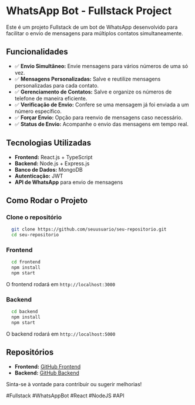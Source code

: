 # WhatsApp Bot - Fullstack Project

Este é um projeto Fullstack de um bot de WhatsApp desenvolvido para facilitar o envio de mensagens para múltiplos contatos simultaneamente.

## Funcionalidades
- ✅ **Envio Simultâneo:** Envie mensagens para vários números de uma só vez.
- ✅ **Mensagens Personalizadas:** Salve e reutilize mensagens personalizadas para cada contato.
- ✅ **Gerenciamento de Contatos:** Salve e organize os números de telefone de maneira eficiente.
- ✅ **Verificação de Envio:** Confere se uma mensagem já foi enviada a um número específico.
- ✅ **Forçar Envio:** Opção para reenvio de mensagens caso necessário.
- ✅ **Status de Envio:** Acompanhe o envio das mensagens em tempo real.

## Tecnologias Utilizadas
- **Frontend:** React.js + TypeScript
- **Backend:** Node.js + Express.js
- **Banco de Dados:** MongoDB
- **Autenticação:** JWT
- **API de WhatsApp** para envio de mensagens

## Como Rodar o Projeto

### **Clone o repositório**
```sh
  git clone https://github.com/seuusuario/seu-repositorio.git
  cd seu-repositorio
```

### **Frontend**
```sh
  cd frontend
  npm install
  npm start
```
O frontend rodará em `http://localhost:3000`

### **Backend**
```sh
  cd backend
  npm install
  npm start
```
O backend rodará em `http://localhost:5000`

## Repositórios
- **Frontend:** [GitHub Frontend](#)
- **Backend:** [GitHub Backend](#)

Sinta-se à vontade para contribuir ou sugerir melhorias!

#Fullstack #WhatsAppBot #React #NodeJS #API

